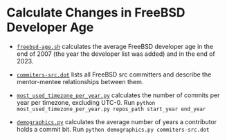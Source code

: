 # Calculate Changes in FreeBSD Developer Age

* [`freebsd-age.sh`](freebsd-age.sh) calculates the average FreeBSD developer age in the end of 2007 (the year the developer list was added) and in the end of 2023.

* [`commiters-src.dot`](commiters-src.dot) lists all FreeBSD src committers and describe the mentor-mentee relationships between them.

* [`most_used_timezone_per_year.py`](most_used_timezone_per_year.py) calculates the number of commits per year per timezone, excluding UTC-0.
    Run `python most_used_timezone_per_year.py repos_path start_year end_year`

* [`demographics.py`](demographics.py) calculates the average number of years a contributor holds a commit bit.
    Run `python demographics.py commiters-src.dot`